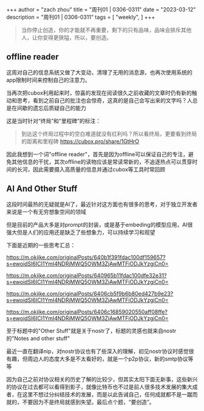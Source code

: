 +++
author = "zach zhou"
title = "周刊01 | 0306-0311"
date = "2023-03-12"
description = "周刊01 | 0306-0311"
tags = [
    "weekly",
]
+++
> 当你停止创造，你的才能就不再重要，剩下的只有品味，品味会排斥其他人，让你变得更狭隘，所以，要创造。

## offline reader

这周对自己的信息系统又做了大变动，清理了无用的消息源，也再次使用系统的app限制时间来控制自己的注意力。

当再次把cubox利用起来时，惊喜的发现在阅读很久之前收藏的文章时仍有新的触动和思考，看到之前自己的批注也会惊奇，这真的是自己会写出来的文字吗？人总是在间歇的遗忘后质疑自己的能力

这是当时针对“终局”和“里程碑”的标注：

>到达这个终局过程中的空白难道就没有红利吗？所以看终局，更要看到终局的距离和里程碑
https://cubox.pro/share/1GtHrO

因此我想到一个词"offline reader"，首先是因为offline可以保证自己的专注，避免其他信息的干扰，其次offline的读物应该是常读常新的，不追逐热点可以贯穿时间的长河，因此需要摄入高质量的信息并通过cubox等工具时常回顾

## AI And Other Stuff

这段时间最热的无疑就是AI了，最近针对这方面也有很多的思考，对于独立开发者来说是一个有无穷想象空间的领域

但是目前的产品大多是对prompt的封装，或是基于embeding的模型应用，AI很强大但是人们的应用还是缺乏了些想象力，可以持续学习和观望

下面是近期的一些思考汇总：

https://m.okjike.com/originalPosts/640b1f391fdac100df159657?s=ewoidSI6ICI1YmI4NDRjMWQ5OWM3ZjAwMTFiODJkYzgiCn0=

https://m.okjike.com/originalPosts/640965b11fdac100dfe32e31?s=ewoidSI6ICI1YmI4NDRjMWQ5OWM3ZjAwMTFiODJkYzgiCn0=

https://m.okjike.com/originalPosts/6406cb5f9b6b80ed427b9e23?s=ewoidSI6ICI1YmI4NDRjMWQ5OWM3ZjAwMTFiODJkYzgiCn0=

https://m.okjike.com/originalPosts/6406c16859020550aff08ffe?s=ewoidSI6ICI1YmI4NDRjMWQ5OWM3ZjAwMTFiODJkYzgiCn0=

至于标题中的"Other Stuff"就是关于nostr了，标题的灵感也就来自nostr的"Notes and other stuff"

最近一直在翻译nip，对nostr协议也有了些深入的理解，初见nostr协议时感觉很有趣，但周边人的态度大多是不太看好的，就是一个p2p协议，新的smtp协议等等

因为自己之前对协议相关的历史了解的比较少，但其实太阳下面无新事，这些新兴的协议在过去都可以看得到影子，就像比特币也不过是前人很多技术发展的集大成者，在这里不想过分纠结技术的发展，而是以此告诫自己，任何成就都不是一蹴而就的，不要因为不是终局就感到失望。最后点个题，“要创造”。